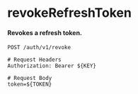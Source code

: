revokeRefreshToken
===========

#### Revokes a refresh token.

```http
POST /auth/v1/revoke

# Request Headers
Authorization: Bearer ${KEY}

# Request Body
token=${TOKEN}
```